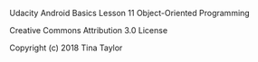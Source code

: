 Udacity Android Basics Lesson 11 Object-Oriented Programming

Creative Commons Attribution 3.0 License

Copyright (c) 2018 Tina Taylor

